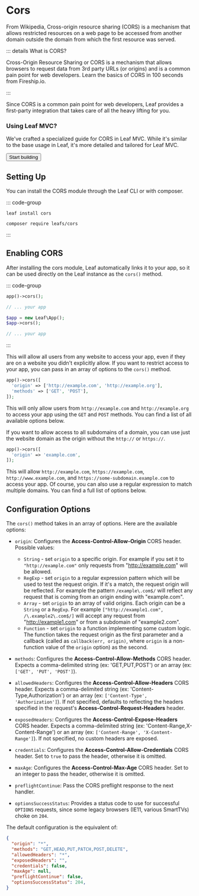 # Cors

<!-- markdownlint-disable no-inline-html -->

<script setup>
import VideoModal from '@theme/components/shared/VideoModal.vue';
import Button from '@theme/components/shared/Button.vue';
</script>

From Wikipedia, Cross-origin resource sharing (CORS) is a mechanism that allows restricted resources on a web page to be accessed from another domain outside the domain from which the first resource was served.

::: details What is CORS?

Cross-Origin Resource Sharing or CORS is a mechanism that allows browsers to request data from 3rd party URLs (or origins) and is a common pain point for web developers. Learn the basics of CORS in 100 seconds from Fireship.io.

<VideoModal
  subject="Watch this video on CORS by Fireship.io"
  videoUrl="https://www.youtube.com/embed/4KHiSt0oLJ0"
/>

:::

Since CORS is a common pain point for web developers, Leaf provides a first-party integration that takes care of all the heavy lifting for you.

<div
    class="w-full relative text-white overflow-hidden rounded-3xl flex shadow-lg sm:max-w-[50%]"
>
    <div
        class="w-full flex md:flex-col bg-gradient-to-br from-pink-500 to-rose-500"
    >
        <div
            class="sm:flex-none md:w-auto md:flex-auto flex flex-col items-start relative z-10 p-6"
        >
            <h3 class="text-xl font-semibold mb-2 text-shadow !mt-0">
                Using Leaf MVC?
            </h3>
            <p class="font-medium text-rose-100 text-shadow mb-4">
                We've crafted a specialized guide for CORS in Leaf MVC. While it's similar to the base usage in Leaf, it's more detailed and tailored for Leaf MVC.
            </p>
            <Button
                as="a"
                href="/docs/http/cors/mvc"
                class="mt-auto bg-rose-900 hover:!bg-rose-900 !text-white bg-opacity-50 hover:bg-opacity-75 transition-colors duration-200 rounded-xl font-bold py-2 px-4 inline-flex"
                >Start building</Button
            >
        </div>
    </div>
    <div
        class="absolute bottom-0 left-0 right-0 h-20 bg-gradient-to-t from-rose-500 hidden sm:block"
    ></div>
</div>

## Setting Up

You can install the CORS module through the Leaf CLI or with composer.

::: code-group

```bash:no-line-numbers [Leaf CLI]
leaf install cors
```

```bash:no-line-numbers [Composer]
composer require leafs/cors
```

:::

## Enabling CORS

After installing the cors module, Leaf automatically links it to your app, so it can be used directly on the Leaf instance as the `cors()` method.

::: code-group

```php [Functional Mode]
app()->cors();

// ... your app
```

```php [Class Mode]
$app = new Leaf\App();
$app->cors();

// ... your app
```

:::

This will allow all users from any website to access your app, even if they are on a website you didn't explicitly allow. If you want to restrict access to your app, you can pass in an array of options to the `cors()` method.

```php
app()->cors([
  'origin' => ['http://example.com', 'http://example.org'],
  'methods' => ['GET', 'POST'],
]);
```

This will only allow users from `http://example.com` and `http://example.org` to access your app using the `GET` and `POST` methods. You can find a list of all available options below.

If you want to allow access to all subdomains of a domain, you can use just the website domain as the origin without the `http://` or `https://`.

```php
app()->cors([
  'origin' => 'example.com',
]);
```

This will allow `http://example.com`, `https://example.com`, `http://www.example.com`, and `https://some-subdomain.example.com` to access your app. Of course, you can also use a regular expression to match multiple domains. You can find a full list of options below.

## Configuration Options

The `cors()` method takes in an array of options. Here are the available options:

- `origin`: Configures the **Access-Control-Allow-Origin** CORS header. Possible values:
  * `String` - set `origin` to a specific origin. For example if you set it to `"http://example.com"` only requests from "http://example.com" will be allowed.
  * `RegExp` - set `origin` to a regular expression pattern which will be used to test the request origin. If it's a match, the request origin will be reflected. For example the pattern `/example\.com$/` will reflect any request that is coming from an origin ending with "example.com".
  * `Array` - set `origin` to an array of valid origins. Each origin can be a `String` or a `RegExp`. For example `["http://example1.com", /\.example2\.com$/]` will accept any request from "http://example1.com" or from a subdomain of "example2.com".
  * `Function` - set `origin` to a function implementing some custom logic. The function takes the request origin as the first parameter and a callback (called as `callback(err, origin)`, where `origin` is a non-function value of the `origin` option) as the second.

- `methods`: Configures the **Access-Control-Allow-Methods** CORS header. Expects a comma-delimited string (ex: 'GET,PUT,POST') or an array (ex: `['GET', 'PUT', 'POST']`).

- `allowedHeaders`: Configures the **Access-Control-Allow-Headers** CORS header. Expects a comma-delimited string (ex: 'Content-Type,Authorization') or an array (ex: `['Content-Type', 'Authorization']`). If not specified, defaults to reflecting the headers specified in the request's **Access-Control-Request-Headers** header.

- `exposedHeaders`: Configures the **Access-Control-Expose-Headers** CORS header. Expects a comma-delimited string (ex: 'Content-Range,X-Content-Range') or an array (ex: `['Content-Range', 'X-Content-Range']`). If not specified, no custom headers are exposed.

- `credentials`: Configures the **Access-Control-Allow-Credentials** CORS header. Set to `true` to pass the header, otherwise it is omitted.

- `maxAge`: Configures the **Access-Control-Max-Age** CORS header. Set to an integer to pass the header, otherwise it is omitted.

- `preflightContinue`: Pass the CORS preflight response to the next handler.

- `optionsSuccessStatus`: Provides a status code to use for successful `OPTIONS` requests, since some legacy browsers (IE11, various SmartTVs) choke on `204`.

The default configuration is the equivalent of:

```json
{
  "origin": "*",
  "methods": "GET,HEAD,PUT,PATCH,POST,DELETE",
  "allowedHeaders": "*",
  "exposedHeaders": "",
  "credentials": false,
  "maxAge": null,
  "preflightContinue": false,
  "optionsSuccessStatus": 204,
}
```
